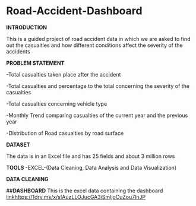 # Road-Accident-Dashboard
**INTRODUCTION**

This is a guided project of road accident data in which we are asked to find out the casualties and how different conditions affect the severity of the accidents

**PROBLEM STATEMENT**

-Total casualties taken place after the accident

-Total casualties and percentage to the total concerning the severity of the casualties

-Total casualties concerning vehicle type

-Monthly Trend comparing casualties of the current year and the previous year

-Distribution of Road casualties by road surface

**DATASET**

The data is in an Excel file and has 25 fields and about 3 million rows

**TOOLS**
-EXCEL-(Data Cleaning, Data Analysis and Data Visualization)

**DATA CLEANING**


##**DASHBOARD**
This is the excel data containing the dashboard [link](https://1drv.ms/x/s!AuzLLOJucGA3iSmIjoCuZou7lnJP)https://1drv.ms/x/s!AuzLLOJucGA3iSmIjoCuZou7lnJP



